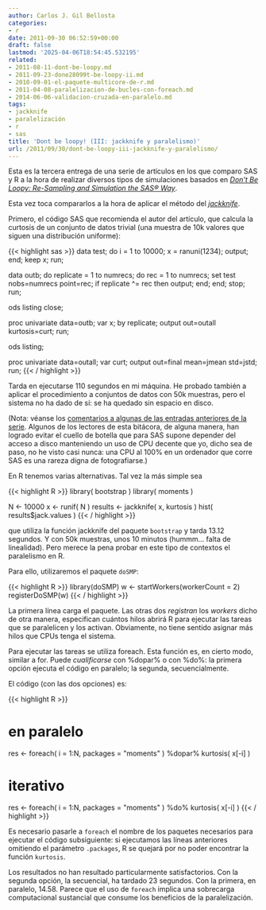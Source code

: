 ```yaml
---
author: Carlos J. Gil Bellosta
categories:
- r
date: 2011-09-30 06:52:59+00:00
draft: false
lastmod: '2025-04-06T18:54:45.532195'
related:
- 2011-08-11-dont-be-loopy.md
- 2011-09-23-done28099t-be-loopy-ii.md
- 2010-09-01-el-paquete-multicore-de-r.md
- 2011-04-08-paralelizacion-de-bucles-con-foreach.md
- 2014-06-06-validacion-cruzada-en-paralelo.md
tags:
- jackknife
- paralelización
- r
- sas
title: 'Dont be loopy! (III: jackknife y paralelismo)'
url: /2011/09/30/dont-be-loopy-iii-jackknife-y-paralelismo/
---
```


Esta es la tercera entrega de una serie de artículos en los que comparo SAS y R a la hora de realizar diversos tipos de simulaciones basados en _[Don't Be Loopy: Re-Sampling and Simulation the SAS® Way](http://www.pnwsug.org/sites/test.pnwsug.org/files/proceedings/David%20Cassell%20-%20Don't%20Be%20Loopy.pdf)_.

Esta vez toca compararlos a la hora de aplicar el método del _[jackknife](http://en.wikipedia.org/wiki/Resampling_(statistics)#Jackknife)_.

Primero, el código SAS que recomienda el autor del artículo, que calcula la curtosis de un conjunto de datos trivial (una muestra de 10k valores que siguen una distribución uniforme):



{{< highlight sas >}}
data test;
    do i = 1 to 10000;
        x = ranuni(1234);
        output;
    end;
    keep x;
run;

data outb;
  do replicate = 1 to numrecs;
    do rec = 1 to numrecs;
      set test nobs=numrecs point=rec;
      if replicate ^= rec then output;
    end;
  end;
  stop;
run;

ods listing close;

proc univariate data=outb;
  var x;
  by replicate;
  output out=outall kurtosis=curt;
run;

ods listing;

proc univariate data=outall;
  var curt;
  output out=final mean=jmean std=jstd;
run;
{{< / highlight >}}



Tarda en ejecutarse 110 segundos en mi máquina. He probado también a aplicar el procedimiento a conjuntos de datos con 50k muestras, pero el sistema no ha dado de sí: se ha quedado sin espacio en disco.

(Nota: véanse los [comentarios a algunas de las entradas anteriores de la serie](https://datanalytics.com/2011/09/23/don%E2%80%99t-be-loopy-ii/). Algunos de los lectores de esta bitácora, de alguna manera, han logrado evitar el cuello de botella que para SAS supone depender del acceso a disco manteniendo un uso de CPU decente que yo, dicho sea de paso, no he visto casi nunca: una CPU al 100% en un ordenador que corre SAS es una rareza digna de fotografiarse.)

En R tenemos varias alternativas. Tal vez la más simple sea


{{< highlight R >}}
library( bootstrap )
library( moments )

N <- 10000
x <- runif( N )
results <- jackknife( x, kurtosis )
hist( results$jack.values )
{{< / highlight >}}


que utiliza la función jackknife del paquete `bootstrap` y tarda 13.12 segundos. Y con 50k muestras, unos 10 minutos (hummm... falta de linealidad). Pero merece la pena probar en este tipo de contextos el paralelismo en R.

Para ello, utilizaremos el paquete `doSMP`:


{{< highlight R >}}
library(doSMP)
w <- startWorkers(workerCount = 2)
registerDoSMP(w)
{{< / highlight >}}


La primera línea carga el paquete. Las otras dos _registran_ los _workers_ dicho de otra manera, especifican cuántos hilos abrirá R para ejecutar las tareas que se paralelicen y los activan. Obviamente, no tiene sentido asignar más hilos que CPUs tenga el sistema.

Para ejecutar las tareas se utiliza foreach. Esta función es, en cierto modo, similar a for. Puede _cualificarse_ con %dopar% o con %do%: la primera opción ejecuta el código en paralelo; la segunda, secuencialmente.

El código (con las dos opciones) es:


{{< highlight R >}}
# en paralelo
res <- foreach( i = 1:N, packages = "moments" ) %dopar%
    kurtosis( x[-i] )

# iterativo
res <- foreach( i = 1:N, packages = "moments" ) %do%
    kurtosis( x[-i] )
{{< / highlight >}}

Es necesario pasarle a `foreach` el nombre de los paquetes necesarios para ejecutar el código subsiguiente: si ejecutamos las líneas anteriores omitiendo el parámetro `.packages`, R se quejará por no poder encontrar la función `kurtosis`.

Los resultados no han resultado particularmente satisfactorios. Con la segunda opción, la secuencial, ha tardado 23 segundos. Con la primera, en paralelo, 14.58. Parece que el uso de `foreach` implica una sobrecarga computacional sustancial que consume los beneficios de la paralelización.